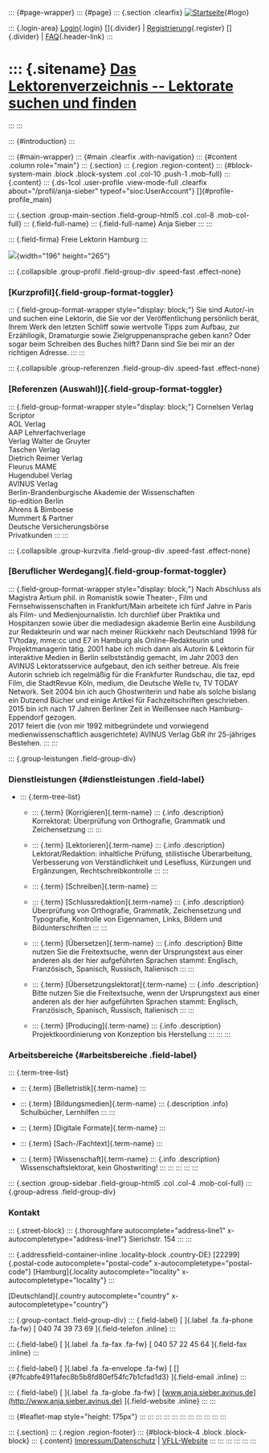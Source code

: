 ::: {#page-wrapper}
::: {#page}
::: {.section .clearfix}
[![Startseite](https://www.lektoren.de/sites/default/files/VfLL_logo.jpg)](/ "Startseite"){#logo}

::: {.login-area}
[Login](/user){.login} []{.divider} \|
[Registrierung](/user/register){.register} []{.divider} \|
[FAQ](/faq-page){.header-link}
:::

::: {.sitename}
[Das Lektorenverzeichnis -- Lektorate suchen und finden](/ "Startseite")
========================================================================
:::
:::

::: {#introduction}
:::

::: {#main-wrapper}
::: {#main .clearfix .with-navigation}
::: {#content .column role="main"}
::: {.section}
::: {.region .region-content}
::: {#block-system-main .block .block-system .col .col-10 .push-1 .mob-full}
::: {.content}
::: {.ds-1col .user-profile .view-mode-full .clearfix about="/profil/anja-sieber" typeof="sioc:UserAccount"}
[]{#profile-profile_main}

::: {.section .group-main-section .field-group-html5 .col .col-8 .mob-col-full}
::: {.field-full-name}
::: {.field-full-name}
Anja Sieber
:::
:::

::: {.field-firma}
Freie Lektorin Hamburg
:::

![](https://www.lektoren.de/sites/default/files/styles/profile-image-full/public/users/profile_img/portraetfoto_02_2016_anja_sieber_gross.jpg?itok=RbdQnMF_){width="196"
height="265"}

::: {.collapsible .group-profil .field-group-div .speed-fast .effect-none}
### [Kurzprofil]{.field-group-format-toggler}

::: {.field-group-format-wrapper style="display: block;"}
Sie sind Autor/-in und suchen eine Lektorin, die Sie vor der
Veröffentlichung persönlich berät, Ihrem Werk den letzten Schliff sowie
wertvolle Tipps zum Aufbau, zur Erzähllogik, Dramaturgie sowie
Zielgruppenansprache geben kann? Oder sogar beim Schreiben des Buches
hilft? Dann sind Sie bei mir an der richtigen Adresse.
:::
:::

::: {.collapsible .group-referenzen .field-group-div .speed-fast .effect-none}
### [Referenzen (Auswahl)]{.field-group-format-toggler}

::: {.field-group-format-wrapper style="display: block;"}
Cornelsen Verlag Scriptor\
AOL Verlag\
AAP Lehrerfachverlage\
Verlag Walter de Gruyter\
Taschen Verlag\
Dietrich Reimer Verlag\
Fleurus MAME\
Hugendubel Verlag\
AVINUS Verlag\
Berlin-Brandenburgische Akademie der Wissenschaften\
tip-edition Berlin\
Ahrens & Bimboese\
Mummert & Partner\
Deutsche Versicherungsbörse\
Privatkunden
:::
:::

::: {.collapsible .group-kurzvita .field-group-div .speed-fast .effect-none}
### [Beruflicher Werdegang]{.field-group-format-toggler}

::: {.field-group-format-wrapper style="display: block;"}
Nach Abschluss als Magistra Artium phil. in Romanistik sowie Theater-,
Film und Fernsehwissenschaften in Frankfurt/Main arbeitete ich fünf
Jahre in Paris als Film- und Medienjournalistin. Ich durchlief über
Praktika und Hospitanzen sowie über die mediadesign akademie Berlin eine
Ausbildung zur Redakteurin und war nach meiner Rückkehr nach Deutschland
1998 für TVtoday, mme:cc und E7 in Hamburg als Online-Redakteurin und
Projektmanagerin tätig. 2001 habe ich mich dann als Autorin & Lektorin
für interaktive Medien in Berlin selbstständig gemacht, im Jahr 2003 den
AVINUS Lektoratsservice aufgebaut, den ich seither betreue. Als freie
Autorin schrieb ich regelmäßig für die Frankfurter Rundschau, die taz,
epd Film, die StadtRevue Köln, medium, die Deutsche Welle tv, TV TODAY
Network. Seit 2004 bin ich auch Ghostwriterin und habe als solche
bislang ein Dutzend Bücher und einige Artikel für Fachzeitschriften
geschrieben. 2015 bin ich nach 17 Jahren Berliner Zeit in Weißensee nach
Hamburg-Eppendorf gezogen.\
2017 feiert die (von mir 1992 mitbegründete und vorwiegend
medienwissenschaftlich ausgerichtete) AVINUS Verlag GbR ihr 25-jähriges
Bestehen.
:::
:::

::: {.group-leistungen .field-group-div}
### Dienstleistungen {#dienstleistungen .field-label}

-   ::: {.term-tree-list}
    -   ::: {.term}
        [Korrigieren]{.term-name}
        ::: {.info .description}
        Korrektorat: Überprüfung von Orthografie, Grammatik und
        Zeichensetzung
        :::
        :::

    -   ::: {.term}
        [Lektorieren]{.term-name}
        ::: {.info .description}
        Lektorat/Redaktion: inhaltliche Prüfung, stilistische
        Überarbeitung, Verbesserung von Verständlichkeit und Lesefluss,
        Kürzungen und Ergänzungen, Rechtschreibkontrolle
        :::
        :::

    -   ::: {.term}
        [Schreiben]{.term-name}
        :::

    -   ::: {.term}
        [Schlussredaktion]{.term-name}
        ::: {.info .description}
        Überprüfung von Orthografie, Grammatik, Zeichensetzung und
        Typografie, Kontrolle von Eigennamen, Links, Bildern und
        Bildunterschriften
        :::
        :::

    -   ::: {.term}
        [Übersetzen]{.term-name}
        ::: {.info .description}
        Bitte nutzen Sie die Freitextsuche, wenn der Ursprungstext aus
        einer anderen als der hier aufgeführten Sprachen stammt:
        Englisch, Französisch, Spanisch, Russisch, Italienisch
        :::
        :::

    -   ::: {.term}
        [Übersetzungslektorat]{.term-name}
        ::: {.info .description}
        Bitte nutzen Sie die Freitextsuche, wenn der Ursprungstext aus
        einer anderen als der hier aufgeführten Sprachen stammt:
        Englisch, Französisch, Spanisch, Russisch, Italienisch
        :::
        :::

    -   ::: {.term}
        [Producing]{.term-name}
        ::: {.info .description}
        Projektkoordinierung von Konzeption bis Herstellung
        :::
        :::
    :::

### Arbeitsbereiche {#arbeitsbereiche .field-label}

::: {.term-tree-list}
-   ::: {.term}
    [Belletristik]{.term-name}
    :::

-   ::: {.term}
    [Bildungsmedien]{.term-name}
    ::: {.description .info}
    Schulbücher, Lernhilfen
    :::
    :::

-   ::: {.term}
    [Digitale Formate]{.term-name}
    :::

-   ::: {.term}
    [Sach-/Fachtext]{.term-name}
    :::

-   ::: {.term}
    [Wissenschaft]{.term-name}
    ::: {.info .description}
    Wissenschaftslektorat, kein Ghostwriting!
    :::
    :::
:::
:::
:::

::: {.section .group-sidebar .field-group-html5 .col .col-4 .mob-col-full}
::: {.group-adress .field-group-div}
### Kontakt

::: {.street-block}
::: {.thoroughfare autocomplete="address-line1" x-autocompletetype="address-line1"}
Sierichstr. 154
:::
:::

::: {.addressfield-container-inline .locality-block .country-DE}
[22299]{.postal-code autocomplete="postal-code"
x-autocompletetype="postal-code"} [Hamburg]{.locality
autocomplete="locality" x-autocompletetype="locality"}
:::

[Deutschland]{.country autocomplete="country"
x-autocompletetype="country"}

::: {.group-contact .field-group-div}
::: {.field-label}
[ ]{.label .fa .fa-phone .fa-fw} [ 040 74 39 73 69 ]{.field-telefon
.inline}
:::

::: {.field-label}
[ ]{.label .fa .fa-fax .fa-fw} [ 040 57 22 45 64 ]{.field-fax .inline}
:::

::: {.field-label}
[ ]{.label .fa .fa-envelope .fa-fw} [
[]{#7fcabfe4911afec8b5b8fd80ef54fc7b1cfad1d3} ]{.field-email .inline}
:::

::: {.field-label}
[ ]{.label .fa .fa-globe .fa-fw} [
[www.anja.sieber.avinus.de](http://www.anja.sieber.avinus.de)
]{.field-website .inline}
:::
:::

::: {#leaflet-map style="height: 175px"}
:::
:::
:::
:::
:::
:::
:::
:::
:::
:::
:::

::: {.section}
::: {.region .region-footer}
::: {#block-block-4 .block .block-block}
::: {.content}
[Impressum/Datenschutz](/impressum) \|
[VFLL-Website](http://www.vfll.de)
:::
:::
:::
:::
:::
:::
